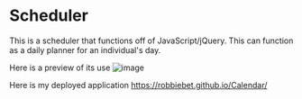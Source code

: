 # Scheduler
This is a scheduler that functions off of JavaScript/jQuery. This can function as a daily planner for an individual's day.

Here is a preview of its use
![image](https://github.com/RobbieBet/Calendar/assets/141300438/e7be06aa-6118-4158-8e95-21e8c31c992e)

Here is my deployed application
https://robbiebet.github.io/Calendar/

